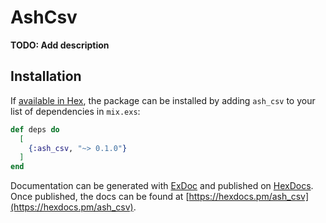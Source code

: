 # AshCsv

**TODO: Add description**

## Installation

If [available in Hex](https://hex.pm/docs/publish), the package can be installed
by adding `ash_csv` to your list of dependencies in `mix.exs`:

```elixir
def deps do
  [
    {:ash_csv, "~> 0.1.0"}
  ]
end
```

Documentation can be generated with [ExDoc](https://github.com/elixir-lang/ex_doc)
and published on [HexDocs](https://hexdocs.pm). Once published, the docs can
be found at [https://hexdocs.pm/ash_csv](https://hexdocs.pm/ash_csv).

